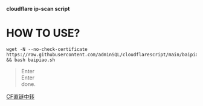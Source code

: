 **cloudflare ip-scan script**  

  
  





HOW TO USE?
=================================================================================================================================
    wget -N --no-check-certificate https://raw.githubusercontent.com/adm1nSQL/cloudflarescript/main/baipiao.sh && bash baipiao.sh
  


  
  > Enter  
  > Enter  
  done.
  

[CF直链中转](https://proxy.freecdn.workers.dev/)  
